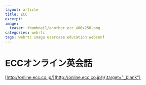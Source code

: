 ```yaml
---
layout: article
title: ECC
excerpt: 
image:
  teaser: thumbnail/another_ecc_400x250.png
categories: webrtc
tags: webrtc image usercase education webconf
---
```



# ECCオンライン英会話

[http://online.ecc.co.jp/](http://online.ecc.co.jp/){:target="_blank”}
